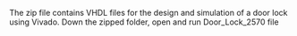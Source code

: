 The zip file contains VHDL files for the design and simulation of a door lock using Vivado. 
Down the zipped folder, open and run Door_Lock_2570 file
